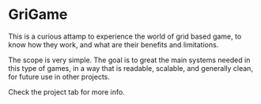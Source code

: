 # GriGame
This is a curious attamp to experience the world of grid based game, to know how they work, and what are their benefits and limitations.

The scope is very simple. The goal is to great the main systems needed in this type of games, in a way that is readable, scalable, and generally clean, for future use in other projects.

Check the project tab for more info.
